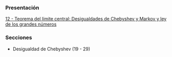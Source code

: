 ### Presentación

[12 - Teorema del límite central: Desigualdades de Chebyshev y Markov y ley de los grandes números](https://www.overleaf.com/project/5c376b1f3d7cdc5c9060a1da)

### Secciones
- Desigualdad de Chebyshev (19 - 29)